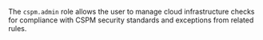 The `cspm.admin` role allows the user to manage cloud infrastructure checks for compliance with CSPM security standards and exceptions from related rules.

